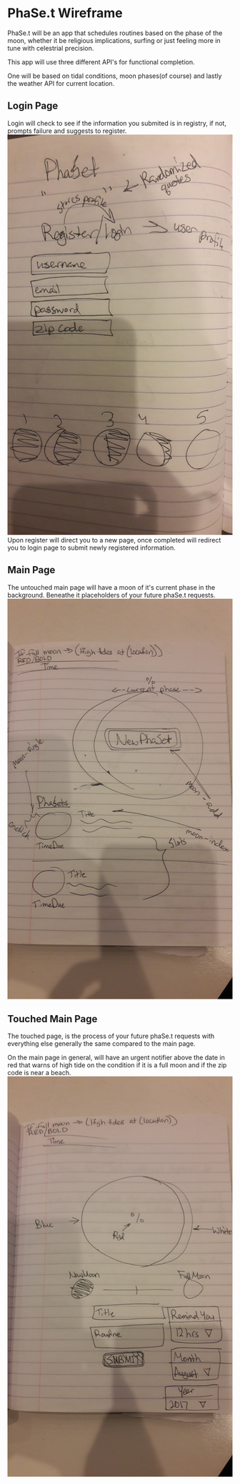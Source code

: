 # PhaSe.t Wireframe
PhaSe.t will be an app that schedules routines based on the phase of the moon, whether it be religious implications, surfing or just feeling more in tune with celestrial precision. 

This app will use three different API's for functional completion. 

One will be based on tidal conditions, moon phases(of course) and lastly the weather API for current location. 



## Login Page
Login will check to see if the information you submited is in registry, if not, prompts failure and suggests to register. 
![Login Page](/public/images/20170807_083734.jpg)
Upon register will direct you to a new page, once completed will redirect you to login page to submit newly registered information.



## Main Page
The untouched main page will have a moon of it's current phase in the background. Beneathe it placeholders of your future phaSe.t requests.
![Main Page](/public/images/20170807_083802.jpg)



## Touched Main Page
The touched page, is the process of your future phaSe.t requests with everything else generally the same compared to the main page. 

On the main page in general, will have an urgent notifier above the date in red that warns of high tide on the condition if it is a full moon and if the zip code is near a beach.  
![Touched Main Page](/public/images/20170807_083814.jpg)


